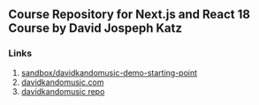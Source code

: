 ## Course Repository for Next.js and React 18 Course by David Jospeph Katz

### Links
1. [sandbox/davidkandomusic-demo-starting-point](https://codesandbox.io/p/sandbox/davidkandomusic-demo-starting-point-h7p5g9)
2. [davidkandomusic.com](https://www.davidkandomusic.com)
3. [davidkandomusic repo](https://github.com/15Dkatz/davidkandomusic)

